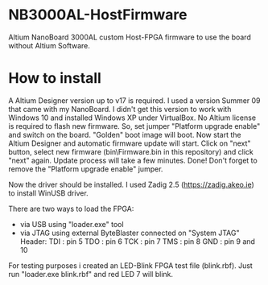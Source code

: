 # NB3000AL-HostFirmware
Altium NanoBoard 3000AL custom Host-FPGA firmware to use the board without Altium Software.

# How to install
A Altium Designer version up to v17 is required. I used a version Summer 09 that came with my NanoBoard. 
I didn't get this version to work with Windows 10 and installed Windows XP under VirtualBox.
No Altium license is required to flash new firmware.
So, set jumper "Platform upgrade enable" and switch on the board. "Golden" boot image will boot.
Now start the Altium Designer and automatic firmware update will start.
Click on "next" button, select new firmware (bin\Firmware.bin in this repository) and click "next" again.
Update process will take a few minutes. Done!
Don't forget to remove the "Platform upgrade enable" jumper.

Now the driver should be installed. I used Zadig 2.5 (https://zadig.akeo.ie) to install WinUSB driver.

There are two ways to load the FPGA:
- via USB using "loader.exe" tool
- via JTAG using external ByteBlaster connected on "System JTAG" Header:
  TDI : pin 5
  TDO : pin 6
  TCK : pin 7
  TMS : pin 8
  GND : pin 9 and 10

For testing purposes i created an LED-Blink FPGA test file (blink.rbf). Just run "loader.exe blink.rbf" and red LED 7 will blink.

